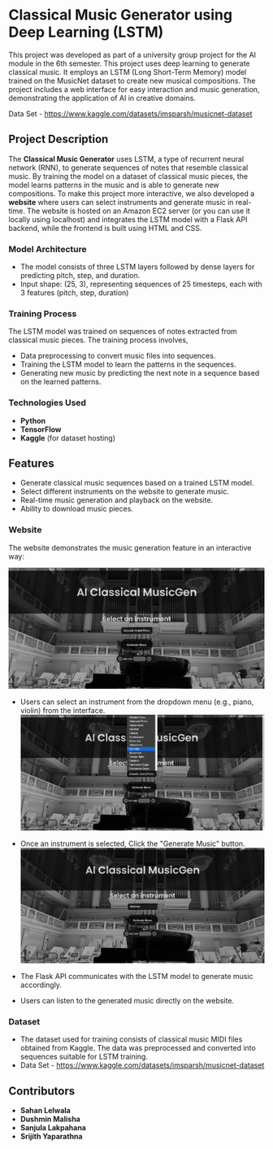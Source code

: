 # Classical Music Generator using Deep Learning (LSTM)

This project was developed as part of a university group project for the AI module in the 6th semester. 
This project uses deep learning to generate classical music. It employs an LSTM (Long Short-Term Memory) model trained on the MusicNet dataset to create new musical compositions. 
The project includes a web interface for easy interaction and music generation, demonstrating the application of AI in creative domains.

Data Set - https://www.kaggle.com/datasets/imsparsh/musicnet-dataset


## Project Description

The **Classical Music Generator** uses LSTM, a type of recurrent neural network (RNN), to generate sequences of notes that resemble classical music. 
By training the model on a dataset of classical music pieces, the model learns patterns in the music and is able to generate new compositions.
To make this project more interactive, we also developed a **website** where users can select instruments and generate music in real-time. 
The website is hosted on an Amazon EC2 server (or you can use it locally using localhost) and integrates the LSTM model with a Flask API backend, while the frontend is built using HTML and CSS.

### Model Architecture 

- The model consists of three LSTM layers followed by dense layers for predicting pitch, step, and duration.
- Input shape: (25, 3), representing sequences of 25 timesteps, each with 3 features (pitch, step, duration)

### Training Process

The LSTM model was trained on sequences of notes extracted from classical music pieces. The training process involves,

- Data preprocessing to convert music files into sequences.
- Training the LSTM model to learn the patterns in the sequences.
- Generating new music by predicting the next note in a sequence based on the learned patterns.

### Technologies Used

- **Python**
- **TensorFlow** 
- **Kaggle** (for dataset hosting)

## Features

- Generate classical music sequences based on a trained LSTM model.
- Select different instruments on the website to generate music.
- Real-time music generation and playback on the website.
- Ability to download music pieces.

### Website

The website demonstrates the music generation feature in an interactive way:

![Main Interface](./screenShots/mainInterface.png) 

- Users can select an instrument from the dropdown menu (e.g., piano, violin) from the interface.
![Main Interface](./screenShots/instrumentMenu.png)

- Once an instrument is selected, Click the "Generate Music" button.
![Main Interface](./screenShots/generatingMusic.png)

- The Flask API communicates with the LSTM model to generate music accordingly.

- Users can listen to the generated music directly on the website.

### Dataset

 - The dataset used for training consists of classical music MIDI files obtained from Kaggle. The data was preprocessed and converted into sequences suitable for LSTM training.
 - Data Set - https://www.kaggle.com/datasets/imsparsh/musicnet-dataset


## Contributors

- **Sahan Lelwala**
- **Dushmin Malisha**
- **Sanjula Lakpahana**
- **Srijith Yaparathna**
